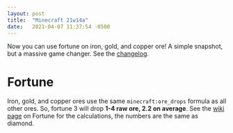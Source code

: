 ```yaml
---
layout: post
title:  "Minecraft 21w14a"
date:   2021-04-07 11:37:54 -0500
---
```


Now you can use fortune on iron, gold, and copper ore! A simple snapshot, but a massive game changer. See the [changelog](https://www.minecraft.net/en-us/article/minecraft-snapshot-21w14a).

# Fortune

Iron, gold, and copper ores use the same `minecraft:ore_drops` formula as all other ores. So, fortune 3 will drop **1-4 raw ore, 2.2 on average**. See the [wiki page](https://minecraft.fandom.com/wiki/Fortune) on Fortune for the calculations, the numbers are the same as diamond.

